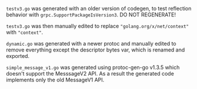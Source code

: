 `testv3.go` was generated with an older version of codegen, to test reflection
behavior with `grpc.SupportPackageIsVersion3`. DO NOT REGENERATE!

`testv3.go` was then manually edited to replace `"golang.org/x/net/context"`
with `"context"`.

`dynamic.go` was generated with a newer protoc and manually edited to remove
everything except the descriptor bytes var, which is renamed and exported.

`simple_message_v1.go` was generated using protoc-gen-go v1.3.5 which doesn't
support the MesssageV2 API. As a result the generated code implements only the
old MessageV1 API.

